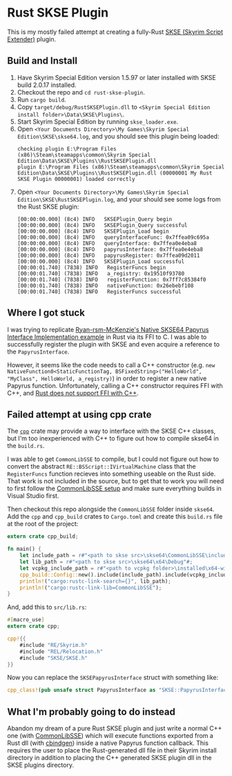 # Rust SKSE Plugin

This is my mostly failed attempt at creating a fully-Rust [SKSE (Skyrim Script Extender)](https://skse.silverlock.org/) plugin.

## Build and Install

1. Have Skyrim Special Edition version 1.5.97 or later installed with SKSE build 2.0.17 installed.
2. Checkout the repo and `cd rust-skse-plugin`.
3. Run `cargo build`.
4. Copy `target/debug/RustSKSEPlugin.dll` to `<Skyrim Special Edition install folder>\Data\SKSE\Plugins\`.
5. Start Skyrim Special Edition by running `skse_loader.exe`.
6. Open `<Your Documents Directory>\My Games\Skyrim Special Edition\SKSE\skse64.log`, and you should see this plugin being loaded:
    ```
    checking plugin E:\Program Files (x86)\Steam\steamapps\common\Skyrim Special Edition\Data\SKSE\Plugins\\RustSKSEPlugin.dll
    plugin E:\Program Files (x86)\Steam\steamapps\common\Skyrim Special Edition\Data\SKSE\Plugins\\RustSKSEPlugin.dll (00000001 My Rust SKSE Plugin 00000001) loaded correctly
    ```
7. Open `<Your Documents Directory>\My Games\Skyrim Special Edition\SKSE\RustSKSEPlugin.log`, and your should see some logs from the Rust SKSE plugin:
    ```
    [00:00:00.000] (8c4) INFO   SKSEPlugin_Query begin
    [00:00:00.000] (8c4) INFO   SKSEPlugin_Query successful
    [00:00:00.000] (8c4) INFO   SKSEPlugin_Load begin
    [00:00:00.000] (8c4) INFO   queryInterfaceFunc: 0x7ffea09c695a
    [00:00:00.000] (8c4) INFO   queryInterface: 0x7ffea0e4eba8
    [00:00:00.000] (8c4) INFO   papyrusInterface: 0x7ffea0e4eba8
    [00:00:00.000] (8c4) INFO   papyrusRegister: 0x7ffea09d2011
    [00:00:00.000] (8c4) INFO   SKSEPlugin_Load successful
    [00:00:01.740] (7838) INFO   RegisterFuncs begin
    [00:00:01.740] (7838) INFO   a_registry: 0x19510f93780
    [00:00:01.740] (7838) INFO   registerFunction: 0x7ff7c85384f0
    [00:00:01.740] (7838) INFO   nativeFunction: 0x26ebebf108
    [00:00:01.740] (7838) INFO   RegisterFuncs successful
    ```

## Where I got stuck

I was trying to replicate [Ryan-rsm-McKenzie's Native SKSE64 Papyrus Interface Implementation example](https://gist.github.com/Ryan-rsm-McKenzie/cabb89a80abb09663a1288cafddd21e6) in Rust via its FFI to C. I was able to successfully register the plugin with SKSE and even acquire a reference to the `PapyrusInterface`.

However, it seems like the code needs to call a C++ constructor (e.g. `new NativeFunction0<StaticFunctionTag, BSFixedString>("HelloWorld", "MyClass", HelloWorld, a_registry)`) in order to register a new native Papyrus function. Unfortunately, calling a C++ constructor requires FFI with C++, and [Rust does not support FFI with C++](https://stackoverflow.com/a/45540511).

## Failed attempt at using cpp crate

The [`cpp`](https://docs.rs/cpp/0.5.4/cpp/) crate may provide a way to interface with the SKSE C++ classes, but I'm too inexperienced with C++ to figure out how to compile skse64 in the `build.rs`.

I was able to get `CommonLibSSE` to compile, but I could not figure out how to convert the abstract `RE::BSScript::IVirtualMachine` class that the `RegisterFuncs` function recieves into something useable on the Rust side. That work is not included in the source, but to get that to work you will need to first follow the [CommonLibSSE setup](https://github.com/Ryan-rsm-McKenzie/CommonLibSSE/wiki/Getting-Started#building-your-first-plugin) and make sure everything builds in Visual Studio first.

Then checkout this repo alongside the `CommonLibSSE` folder inside `skse64`. Add the `cpp` and `cpp_build` crates to `Cargo.toml` and create this `build.rs` file at the root of the project:

```rust
extern crate cpp_build;

fn main() {
    let include_path = r#"<path to skse src>\skse64\CommonLibSSE\include"#;
    let lib_path = r#"<path to skse src>\skse64\x64\Debug"#;
    let vcpkg_include_path = r#"<path to vcpkg folder>\installed\x64-windows-custom\include"#;
    cpp_build::Config::new().include(include_path).include(vcpkg_include_path).flag("/std:c++17").build("src/lib.rs");
    println!("cargo:rustc-link-search={}", lib_path);
    println!("cargo:rustc-link-lib=CommonLibSSE");
}
```

And, add this to `src/lib.rs`:

```rust
#[macro_use]
extern crate cpp;

cpp!{{
    #include "RE/Skyrim.h"
    #include "REL/Relocation.h"
    #include "SKSE/SKSE.h"
}}
```

Now you can replace the `SKSEPapyrusInterface` struct with something like:
```rust
cpp_class!(pub unsafe struct PapyrusInterface as "SKSE::PapyrusInterface");
```

## What I'm probably going to do instead

Abandon my dream of a pure Rust SKSE plugin and just write a normal C++ one (with [CommonLibSSE](https://github.com/Ryan-rsm-McKenzie/CommonLibSSE)) which will execute functions exported from a Rust dll (with [cbindgen](https://crates.io/crates/cbindgen)) inside a native Papyrus function callback. This requires the user to place the Rust-generated dll file in their Skyrim install directory in addition to placing the C++ generated SKSE plugin dll in the SKSE plugins directory.